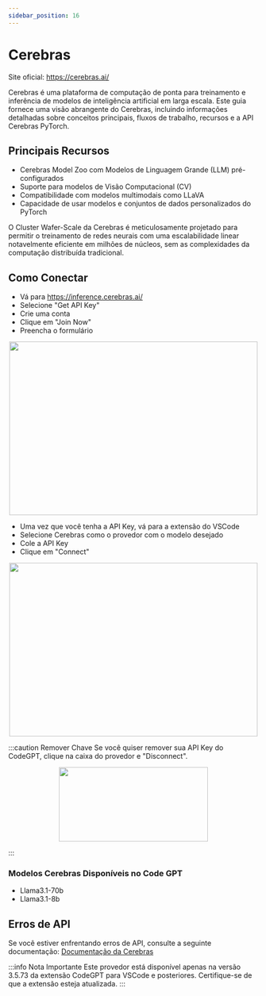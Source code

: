 ```yaml
---
sidebar_position: 16
---
```


# Cerebras

Site oficial: https://cerebras.ai/

Cerebras é uma plataforma de computação de ponta para treinamento e inferência de modelos de inteligência artificial em larga escala. Este guia fornece uma visão abrangente do Cerebras, incluindo informações detalhadas sobre conceitos principais, fluxos de trabalho, recursos e a API Cerebras PyTorch.

## Principais Recursos

- Cerebras Model Zoo com Modelos de Linguagem Grande (LLM) pré-configurados
- Suporte para modelos de Visão Computacional (CV)
- Compatibilidade com modelos multimodais como LLaVA
- Capacidade de usar modelos e conjuntos de dados personalizados do PyTorch

O Cluster Wafer-Scale da Cerebras é meticulosamente projetado para permitir o treinamento de redes neurais com uma escalabilidade linear notavelmente eficiente em milhões de núcleos, sem as complexidades da computação distribuída tradicional.

## Como Conectar

- Vá para https://inference.cerebras.ai/
- Selecione "Get API Key"
- Crie uma conta
- Clique em "Join Now"
- Preencha o formulário

<p align="center">
      <img width="500" height="350" src="https://github.com/user-attachments/assets/78cb13e7-eb4f-4883-ae70-cee010c3d5a0" />
</p>

- Uma vez que você tenha a API Key, vá para a extensão do VSCode
- Selecione Cerebras como o provedor com o modelo desejado
- Cole a API Key
- Clique em "Connect"

<p align="center">
      <img width="500" height="350" src="https://github.com/user-attachments/assets/1593cb8a-7727-459a-8b9b-526af4d0a06c" />
</p>

:::caution Remover Chave
Se você quiser remover sua API Key do CodeGPT, clique na caixa do provedor e "Disconnect".

<p align="center">
      <img width="300" height="150" src="https://github.com/user-attachments/assets/eb8a35bf-ba6d-4113-b3b5-af4f8e6bedb5" />
</p>

:::

### Modelos Cerebras Disponíveis no Code GPT

- Llama3.1-70b
- Llama3.1-8b

## Erros de API

Se você estiver enfrentando erros de API, consulte a seguinte documentação: [Documentação da Cerebras](https://docs.cerebras.ai/)

:::info Nota Importante
Este provedor está disponível apenas na versão 3.5.73 da extensão CodeGPT para VSCode e posteriores. Certifique-se de que a extensão esteja atualizada.
:::
